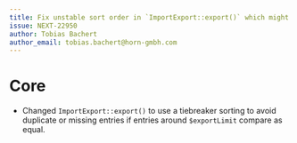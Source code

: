 ```yaml
---
title: Fix unstable sort order in `ImportExport::export()` which might lead to duplicate or missing entries
issue: NEXT-22950
author: Tobias Bachert
author_email: tobias.bachert@horn-gmbh.com
---
```

# Core
* Changed `ImportExport::export()` to use a tiebreaker sorting to avoid duplicate or missing entries if entries around `$exportLimit` compare as equal.
